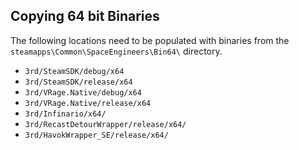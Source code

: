 ## Copying 64 bit Binaries
The following locations need to be populated with binaries from the `steamapps\Common\SpaceEngineers\Bin64\` directory.

- `3rd/SteamSDK/debug/x64`
- `3rd/SteamSDK/release/x64`
- `3rd/VRage.Native/debug/x64`
- `3rd/VRage.Native/release/x64`
- `3rd/Infinario/x64/`
- `3rd/RecastDetourWrapper/release/x64/`
- `3rd/HavokWrapper_SE/release/x64/`
